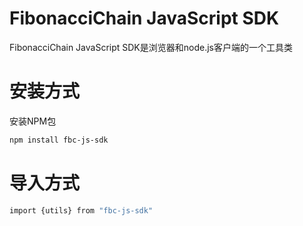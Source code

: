 # FibonacciChain JavaScript SDK

FibonacciChain JavaScript SDK是浏览器和node.js客户端的一个工具类
# 安装方式

安装NPM包
```bash
npm install fbc-js-sdk
```
# 导入方式

```bash
import {utils} from "fbc-js-sdk"
```